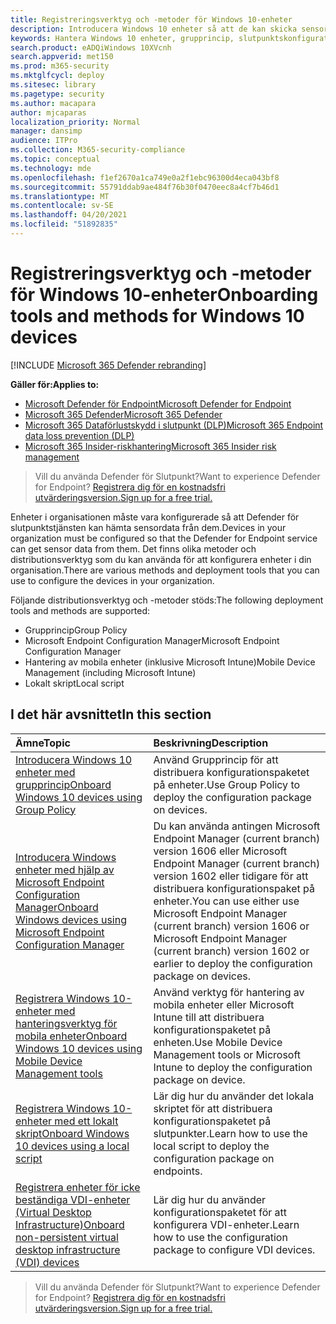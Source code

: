 ```yaml
---
title: Registreringsverktyg och -metoder för Windows 10-enheter
description: Introducera Windows 10 enheter så att de kan skicka sensordata till Microsoft Defender för slutpunkts sensor
keywords: Hantera Windows 10 enheter, grupprincip, slutpunktskonfigurationshanteraren, hantering av mobila enheter, lokalt skript, gp, sccm, mdm, intune
search.product: eADQiWindows 10XVcnh
search.appverid: met150
ms.prod: m365-security
ms.mktglfcycl: deploy
ms.sitesec: library
ms.pagetype: security
ms.author: macapara
author: mjcaparas
localization_priority: Normal
manager: dansimp
audience: ITPro
ms.collection: M365-security-compliance
ms.topic: conceptual
ms.technology: mde
ms.openlocfilehash: f1ef2670a1ca749e0a2f1ebc96300d4eca043bf8
ms.sourcegitcommit: 55791ddab9ae484f76b30f0470eec8a4cf7b46d1
ms.translationtype: MT
ms.contentlocale: sv-SE
ms.lasthandoff: 04/20/2021
ms.locfileid: "51892835"
---
```

# <a name="onboarding-tools-and-methods-for-windows-10-devices"></a><span data-ttu-id="49509-104">Registreringsverktyg och -metoder för Windows 10-enheter</span><span class="sxs-lookup"><span data-stu-id="49509-104">Onboarding tools and methods for Windows 10 devices</span></span>

[!INCLUDE [Microsoft 365 Defender rebranding](../../includes/microsoft-defender.md)]

<span data-ttu-id="49509-105">**Gäller för:**</span><span class="sxs-lookup"><span data-stu-id="49509-105">**Applies to:**</span></span>
- [<span data-ttu-id="49509-106">Microsoft Defender för Endpoint</span><span class="sxs-lookup"><span data-stu-id="49509-106">Microsoft Defender for Endpoint</span></span>](https://go.microsoft.com/fwlink/p/?linkid=2154037)
- [<span data-ttu-id="49509-107">Microsoft 365 Defender</span><span class="sxs-lookup"><span data-stu-id="49509-107">Microsoft 365 Defender</span></span>](https://go.microsoft.com/fwlink/?linkid=2118804)
- [<span data-ttu-id="49509-108">Microsoft 365 Dataförlustskydd i slutpunkt (DLP)</span><span class="sxs-lookup"><span data-stu-id="49509-108">Microsoft 365 Endpoint data loss prevention (DLP)</span></span>](/microsoft-365/compliance/endpoint-dlp-learn-about)
- [<span data-ttu-id="49509-109">Microsoft 365 Insider-riskhantering</span><span class="sxs-lookup"><span data-stu-id="49509-109">Microsoft 365 Insider risk management</span></span>](/microsoft-365/compliance/insider-risk-management)

><span data-ttu-id="49509-110">Vill du använda Defender för Slutpunkt?</span><span class="sxs-lookup"><span data-stu-id="49509-110">Want to experience Defender for Endpoint?</span></span> [<span data-ttu-id="49509-111">Registrera dig för en kostnadsfri utvärderingsversion.</span><span class="sxs-lookup"><span data-stu-id="49509-111">Sign up for a free trial.</span></span>](https://www.microsoft.com/microsoft-365/windows/microsoft-defender-atp?ocid=docs-wdatp-assignaccess-abovefoldlink)

<span data-ttu-id="49509-112">Enheter i organisationen måste vara konfigurerade så att Defender för slutpunktstjänsten kan hämta sensordata från dem.</span><span class="sxs-lookup"><span data-stu-id="49509-112">Devices in your organization must be configured so that the Defender for Endpoint service can get sensor data from them.</span></span> <span data-ttu-id="49509-113">Det finns olika metoder och distributionsverktyg som du kan använda för att konfigurera enheter i din organisation.</span><span class="sxs-lookup"><span data-stu-id="49509-113">There are various methods and deployment tools that you can use to configure the devices in your organization.</span></span>

<span data-ttu-id="49509-114">Följande distributionsverktyg och -metoder stöds:</span><span class="sxs-lookup"><span data-stu-id="49509-114">The following deployment tools and methods are supported:</span></span>

- <span data-ttu-id="49509-115">Grupprincip</span><span class="sxs-lookup"><span data-stu-id="49509-115">Group Policy</span></span>
- <span data-ttu-id="49509-116">Microsoft Endpoint Configuration Manager</span><span class="sxs-lookup"><span data-stu-id="49509-116">Microsoft Endpoint Configuration Manager</span></span>
- <span data-ttu-id="49509-117">Hantering av mobila enheter (inklusive Microsoft Intune)</span><span class="sxs-lookup"><span data-stu-id="49509-117">Mobile Device Management (including Microsoft Intune)</span></span>
- <span data-ttu-id="49509-118">Lokalt skript</span><span class="sxs-lookup"><span data-stu-id="49509-118">Local script</span></span>

## <a name="in-this-section"></a><span data-ttu-id="49509-119">I det här avsnittet</span><span class="sxs-lookup"><span data-stu-id="49509-119">In this section</span></span>
<span data-ttu-id="49509-120">Ämne</span><span class="sxs-lookup"><span data-stu-id="49509-120">Topic</span></span> | <span data-ttu-id="49509-121">Beskrivning</span><span class="sxs-lookup"><span data-stu-id="49509-121">Description</span></span>
:---|:---
[<span data-ttu-id="49509-122">Introducera Windows 10 enheter med grupprincip</span><span class="sxs-lookup"><span data-stu-id="49509-122">Onboard Windows 10 devices using Group Policy</span></span>](configure-endpoints-gp.md) | <span data-ttu-id="49509-123">Använd Grupprincip för att distribuera konfigurationspaketet på enheter.</span><span class="sxs-lookup"><span data-stu-id="49509-123">Use Group Policy to deploy the configuration package on devices.</span></span>
[<span data-ttu-id="49509-124">Introducera Windows enheter med hjälp av Microsoft Endpoint Configuration Manager</span><span class="sxs-lookup"><span data-stu-id="49509-124">Onboard Windows devices using Microsoft Endpoint Configuration Manager</span></span>](configure-endpoints-sccm.md) | <span data-ttu-id="49509-125">Du kan använda antingen Microsoft Endpoint Manager (current branch) version 1606 eller Microsoft Endpoint Manager (current branch) version 1602 eller tidigare för att distribuera konfigurationspaket på enheter.</span><span class="sxs-lookup"><span data-stu-id="49509-125">You can use either use Microsoft Endpoint Manager (current branch) version 1606 or Microsoft Endpoint Manager (current branch) version 1602 or earlier to deploy the configuration package on devices.</span></span>
[<span data-ttu-id="49509-126">Registrera Windows 10-enheter med hanteringsverktyg för mobila enheter</span><span class="sxs-lookup"><span data-stu-id="49509-126">Onboard Windows 10 devices using Mobile Device Management tools</span></span>](configure-endpoints-mdm.md) | <span data-ttu-id="49509-127">Använd verktyg för hantering av mobila enheter eller Microsoft Intune till att distribuera konfigurationspaketet på enheten.</span><span class="sxs-lookup"><span data-stu-id="49509-127">Use Mobile Device Management tools or Microsoft Intune to deploy the configuration package on device.</span></span>
[<span data-ttu-id="49509-128">Registrera Windows 10-enheter med ett lokalt skript</span><span class="sxs-lookup"><span data-stu-id="49509-128">Onboard Windows 10 devices using a local script</span></span>](configure-endpoints-script.md) | <span data-ttu-id="49509-129">Lär dig hur du använder det lokala skriptet för att distribuera konfigurationspaketet på slutpunkter.</span><span class="sxs-lookup"><span data-stu-id="49509-129">Learn how to use the local script to deploy the configuration package on endpoints.</span></span>
[<span data-ttu-id="49509-130">Registrera enheter för icke beständiga VDI-enheter (Virtual Desktop Infrastructure)</span><span class="sxs-lookup"><span data-stu-id="49509-130">Onboard non-persistent virtual desktop infrastructure (VDI) devices</span></span>](configure-endpoints-vdi.md) | <span data-ttu-id="49509-131">Lär dig hur du använder konfigurationspaketet för att konfigurera VDI-enheter.</span><span class="sxs-lookup"><span data-stu-id="49509-131">Learn how to use the configuration package to configure VDI devices.</span></span>


><span data-ttu-id="49509-132">Vill du använda Defender för Slutpunkt?</span><span class="sxs-lookup"><span data-stu-id="49509-132">Want to experience Defender for Endpoint?</span></span> [<span data-ttu-id="49509-133">Registrera dig för en kostnadsfri utvärderingsversion.</span><span class="sxs-lookup"><span data-stu-id="49509-133">Sign up for a free trial.</span></span>](https://www.microsoft.com/microsoft-365/windows/microsoft-defender-atp?ocid=docs-wdatp-configureendpoints-belowfoldlink)
